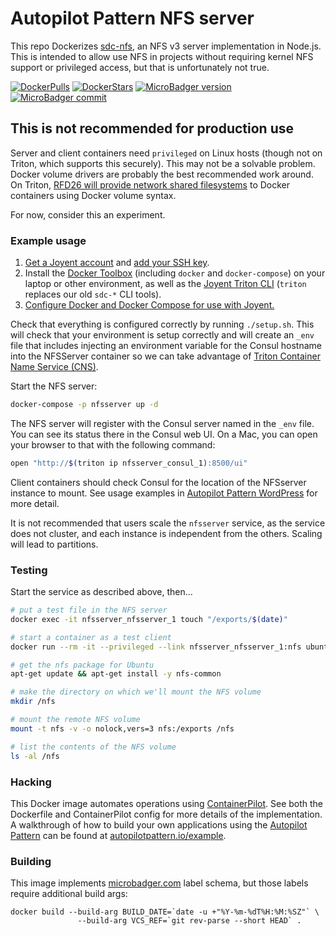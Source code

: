 # Autopilot Pattern NFS server

This repo Dockerizes [sdc-nfs](https://github.com/joyent/sdc-nfs), an NFS v3 server implementation in Node.js. This is intended to allow use NFS in projects without requiring kernel NFS support or privileged access, but that is unfortunately not true. 

[![DockerPulls](https://img.shields.io/docker/pulls/autopilotpattern/nfsserver.svg)](https://registry.hub.docker.com/u/autopilotpattern/nfsserver/)
[![DockerStars](https://img.shields.io/docker/stars/autopilotpattern/nfsserver.svg)](https://registry.hub.docker.com/u/autopilotpattern/nfsserver/)
[![MicroBadger version](https://images.microbadger.com/badges/version/autopilotpattern/nfsserver.svg)](http://microbadger.com/#/images/autopilotpattern/nfsserver)
[![MicroBadger commit](https://images.microbadger.com/badges/commit/autopilotpattern/nfsserver.svg)](http://microbadger.com/#/images/autopilotpattern/nfsserver)

## This is not recommended for production use

Server and client containers need `privileged` on Linux hosts (though not on Triton, which supports this securely). This may not be a solvable problem. Docker volume drivers are probably the best recommended work around. On Triton, [RFD26 will provide network shared filesystems](https://github.com/joyent/rfd/blob/master/rfd/0026/README.md) to Docker containers using Docker volume syntax.

For now, consider this an experiment.

### Example usage

1. [Get a Joyent account](https://my.joyent.com/landing/signup/) and [add your SSH key](https://docs.joyent.com/public-cloud/getting-started).
1. Install the [Docker Toolbox](https://docs.docker.com/installation/mac/) (including `docker` and `docker-compose`) on your laptop or other environment, as well as the [Joyent Triton CLI](https://www.joyent.com/blog/introducing-the-triton-command-line-tool) (`triton` replaces our old `sdc-*` CLI tools).
1. [Configure Docker and Docker Compose for use with Joyent.](https://docs.joyent.com/public-cloud/api-access/docker)

Check that everything is configured correctly by running `./setup.sh`. This will check that your environment is setup correctly and will create an `_env` file that includes injecting an environment variable for the Consul hostname into the NFSServer container so we can take advantage of [Triton Container Name Service (CNS)](https://www.joyent.com/blog/introducing-triton-container-name-service).

Start the NFS server:

```bash
docker-compose -p nfsserver up -d
```

The NFS server will register with the Consul server named in the `_env` file. You can see its status there in the Consul web UI. On a Mac, you can open your browser to that with the following command:

```bash
open "http://$(triton ip nfsserver_consul_1):8500/ui"
```

Client containers should check Consul for the location of the NFSserver instance to mount. See usage examples in [Autopilot Pattern WordPress](https://github.com/autopilotpattern/wordpress) for more detail.

It is not recommended that users scale the `nfsserver` service, as the service does not cluster, and each instance is independent from the others. Scaling will lead to partitions.

### Testing

Start the service as described above, then...

```bash
# put a test file in the NFS server
docker exec -it nfsserver_nfsserver_1 touch "/exports/$(date)"

# start a container as a test client
docker run --rm -it --privileged --link nfsserver_nfsserver_1:nfs ubuntu bash

# get the nfs package for Ubuntu
apt-get update && apt-get install -y nfs-common

# make the directory on which we'll mount the NFS volume
mkdir /nfs

# mount the remote NFS volume
mount -t nfs -v -o nolock,vers=3 nfs:/exports /nfs

# list the contents of the NFS volume
ls -al /nfs
```

### Hacking

This Docker image automates operations using [ContainerPilot](https://www.joyent.com/containerpilot). See both the Dockerfile and ContainerPilot config for more details of the implementation. A walkthrough of how to build your own applications using the [Autopilot Pattern](http://autopilotpattern.io/) can be found at [autopilotpattern.io/example](http://autopilotpattern.io/example).

### Building

This image implements [microbadger.com](https://microbadger.com/#/labels) label schema, but those labels require additional build args:

```
docker build --build-arg BUILD_DATE=`date -u +"%Y-%m-%dT%H:%M:%SZ"` \
               --build-arg VCS_REF=`git rev-parse --short HEAD` .
```
